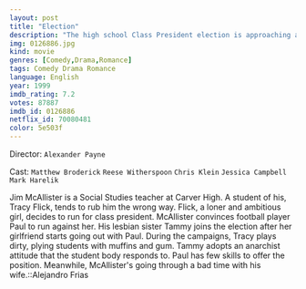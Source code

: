 ```yaml
---
layout: post
title: "Election"
description: "The high school Class President election is approaching and it looks like Tracy Flick is going to win, unopposed. However, teacher Jim McAllister has other plans. He convinces jock Paul Metzler to run, sparking off an interesting chain of events..."
img: 0126886.jpg
kind: movie
genres: [Comedy,Drama,Romance]
tags: Comedy Drama Romance 
language: English
year: 1999
imdb_rating: 7.2
votes: 87887
imdb_id: 0126886
netflix_id: 70080481
color: 5e503f
---
```

Director: `Alexander Payne`  

Cast: `Matthew Broderick` `Reese Witherspoon` `Chris Klein` `Jessica Campbell` `Mark Harelik` 

Jim McAllister is a Social Studies teacher at Carver High. A student of his, Tracy Flick, tends to rub him the wrong way. Flick, a loner and ambitious girl, decides to run for class president. McAllister convinces football player Paul to run against her. His lesbian sister Tammy joins the election after her girlfriend starts going out with Paul. During the campaigns, Tracy plays dirty, plying students with muffins and gum. Tammy adopts an anarchist attitude that the student body responds to. Paul has few skills to offer the position. Meanwhile, McAllister's going through a bad time with his wife.::Alejandro Frias